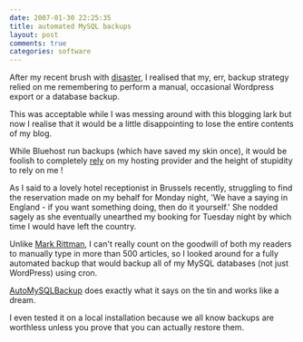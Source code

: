 ```yaml
---
date: 2007-01-30 22:25:35
title: automated MySQL backups
layout: post
comments: true
categories: software
---
```

After my recent brush with
[disaster](http://www.nbrightside.com/blog/2007/01/24/fun-with-disaster-recovery/),
I realised that my, err, backup strategy relied on me remembering to
perform a manual, occasional Wordpress export or a database backup.

This was acceptable while I was messing around with this blogging lark
but now I realise that it would be a little disappointing to lose the
entire contents of my blog.

While Bluehost run backups (which have saved my skin once), it would be
foolish to completely
[rely](http://www.tomrafteryit.net/blacknight-customer-service-gets-worse/)
on my hosting provider and the height of stupidity to rely on me !

As I said to a lovely hotel receptionist in Brussels recently,
struggling to find the reservation made on my behalf for Monday night,
'We have a saying in England - if you want something doing, then do it
yourself.' She nodded sagely as she eventually unearthed my booking for
Tuesday night by which time I would have left the country.

Unlike
[Mark Rittman](http://www.rittman.net/2006/11/15/wheres-everything-gone/),
I can't really count on the goodwill of both my readers to manually type
in more than 500 articles, so I looked around for a fully automated
backup that would backup all of my MySQL databases (not just WordPress)
using cron.

[AutoMySQLBackup](http://sourceforge.net/projects/automysqlbackup/) does
exactly what it says on the tin and works like a dream.

I even tested it on a local installation because we all know backups are
worthless unless you prove that you can actually restore them.
